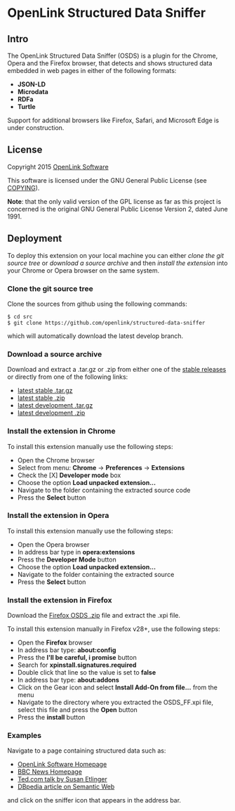 # OpenLink Structured Data Sniffer

## Intro
The OpenLink Structured Data Sniffer (OSDS) is a plugin for the Chrome, Opera and the Firefox
browser, that detects and shows structured data embedded in web pages in either of the following
formats:

- **JSON-LD**
- **Microdata**
- **RDFa**
- **Turtle**

Support for additional browsers like Firefox, Safari, and Microsoft Edge is under construction.

## License
Copyright 2015 [OpenLink Software](mailto:opensource@openlinksw.com)

This software is licensed under the GNU General Public License (see
[COPYING](http://github.com/openlink/structured-data-sniffer/blob/develop/COPYING)).

**Note**: that the only valid version of the GPL license as far as this project is concerned is the
original GNU General Public License Version 2, dated June 1991.


## Deployment
To deploy this extension on your local machine you can either *clone the git source tree* or
*download a source archive* and then *install the extension* into your Chrome or Opera browser on
the same system.

### Clone the git source tree
Clone the sources from github using the following commands:
```shell
$ cd src
$ git clone https://github.com/openlink/structured-data-sniffer
```
which will automatically download the latest develop branch.

### Download a source archive
Download and extract a .tar.gz or .zip from either one of the
[stable releases](https://github.com/openlink/structured-data-sniffer/releases/latest)
or directly from one of the following links:

- [latest stable .tar.gz](https://github.com/openlink/structured-data-sniffer/archive/master.tar.gz)
- [latest stable .zip](https://github.com/openlink/structured-data-sniffer/archive/master.zip)
- [latest development .tar.gz](https://github.com/openlink/structured-data-sniffer/archive/develop.tar.gz)
- [latest development .zip](https://github.com/openlink/structured-data-sniffer/archive/develop.zip)


### Install the extension in Chrome
To install this extension manually use the following steps:

- Open the Chrome browser
- Select from menu: **Chrome** -> **Preferences** -> **Extensions**
- Check the [X] **Developer mode** box
- Choose the option **Load unpacked extension...**
- Navigate to the folder containing the extracted source code
- Press the **Select** button


### Install the extension in Opera
To install this extension manually use the following steps:

- Open the Opera browser
- In address bar type in **opera:extensions**
- Press the **Developer Mode** button
- Choose the option **Load unpacked extension...**
- Navigate to the folder containing the extracted source
- Press the **Select** button

### Install the extension in Firefox
Download the [Firefox OSDS .zip](https://github.com/openlink/structured-data-sniffer/releases/download/v2.5.0/OSDS_FF.zip)
file and extract the .xpi file.

To install this extension manually in Firefox v28+, use the following steps:
- Open the **Firefox** browser
- In address bar type: **about:config**
- Press the **I'll be careful, i promise** button
- Search for **xpinstall.signatures.required**
- Double click that line so the value is set to **false**
- In address bar type: **about:addons**
- Click on the Gear icon and select **Install Add-On from file...** from the menu
- Navigate to the directory where you extracted the OSDS_FF.xpi file, select this file and press the
  **Open** button
- Press the **install** button


### Examples
Navigate to a page containing structured data such as:

  - [OpenLink Software Homepage](http://www.openlinksw.com/)
  - [BBC News Homepage](http://www.bbc.com/news)
  - [Ted.com talk by Susan Etlinger](https://www.ted.com/talks/susan_etlinger_what_do_we_do_with_all_this_big_data)
  - [DBpedia article on Semantic Web](http://dbpedia.org/page/Semantic_Web)

and click on the sniffer icon that appears in the address bar.
